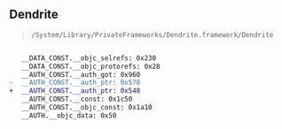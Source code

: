 ## Dendrite

> `/System/Library/PrivateFrameworks/Dendrite.framework/Dendrite`

```diff

   __DATA_CONST.__objc_selrefs: 0x230
   __DATA_CONST.__objc_protorefs: 0x28
   __AUTH_CONST.__auth_got: 0x960
-  __AUTH_CONST.__auth_ptr: 0x578
+  __AUTH_CONST.__auth_ptr: 0x548
   __AUTH_CONST.__const: 0x1c50
   __AUTH_CONST.__objc_const: 0x1a10
   __AUTH.__objc_data: 0x50

```
